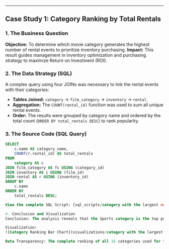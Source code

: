 ---
##  Case Study 1: Category Ranking by Total Rentals

### 1. The Business Question
**Objective:** To determine which movie category generates the highest number of rental events to prioritize inventory purchasing.
**Impact:** This result guides management in inventory optimization and purchasing strategy to maximize Return on Investment (ROI).

### 2. The Data Strategy (SQL)
A complex query using four JOINs was necessary to link the rental events with their categories:
* **Tables Joined:** `category` → `film_category` → `inventory` → `rental`.
* **Aggregation:** The `COUNT(rental_id)` function was used to sum all unique rental events.
* **Order:** The results were grouped by category name and ordered by the total count (`ORDER BY total_rentals DESC`) to rank popularity.

### 3. The Source Code (SQL Query)
```sql
SELECT
    c.name AS category_name,
    COUNT(r.rental_id) AS total_rentals
FROM
    category AS c
JOIN film_category AS fc USING (category_id)
JOIN inventory AS i USING (film_id)
JOIN rental AS r USING (inventory_id)
GROUP BY
    c.name
ORDER BY
    total_rentals DESC;

View the complete SQL Script: [sql_scripts/category with the largest number of rented movies.sql](sql_scripts/category with the largest number of rented movies.sql)

4. Conclusion and Visualization
Conclusion: The analysis reveals that the Sports category is the top performer, indicating that the purchasing strategy should prioritize this genre. The overall performance of all categories is shown in the ranking below.

Visualization:
![Category Ranking Bar Chart](visualizations/category with the largest number of rented movies.png)

Data Transparency: The complete ranking of all 16 categories used for this visualization is available for verification in the file [data/category with the largest number of rented movies.csv](data/category with the largest number of rented movies.csv) accompanying this repository.
